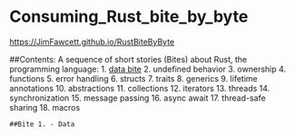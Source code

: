 
  # Consuming_Rust_bite_by_byte<br />

  https://JimFawcett.github.io/RustBiteByByte

  ##Contents:
    A sequence of short stories (Bites) about Rust, the programming language:
      1. <a href="#data">data bite</a>
      2. undefined behavior
      3. ownership
      4. functions
      5. error handling
      6. structs
      7. traits
      8. generics
      9. lifetime annotations
      10. abstractions
      11. collections
      12. iterators
      13. threads
      14. synchronization
      15. message passing
      16. async await
      17. thread-safe sharing
      18. macros

    ##Bite 1. - Data
